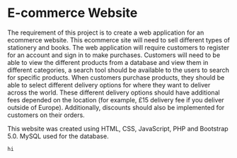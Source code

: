 # E-commerce Website

The requirement of this project is to create a web application for an ecommerce website. This ecommerce site will need to sell different types of stationery and books. The web application will require customers to register for an account and sign in to make purchases. Customers will need to be able to view the different products from a database and view them in different categories, a search tool should be available to the users to search for specific products. When customers purchase products, they should be able to select different delivery options for where they want to deliver across the world. These different delivery options should have additional fees depended on the location (for example, £15 delivery fee if you deliver outside of Europe). Additionally, discounts should also be implemented for customers on their orders.

This website was created using HTML, CSS, JavaScript, PHP and Bootstrap 5.0. MySQL used for the database.

```
hi
```
